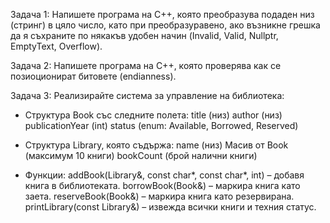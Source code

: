 Задача 1:  Напишете програма на C++, която преобразува подаден низ (стринг) в цяло число, като при преобразуравено, ако възникне грешка да я съхраните по някакъв удобен начин (Invalid, Valid, Nullptr, EmptyText, Overflow).

Задача 2: Напишете програма на C++, която проверява как се позиоционират битовете (endianness).

Задача 3: Реализирайте система за управление на библиотека:

* Структура Book със следните полета:
title (низ)
author (низ)
publicationYear (int)
status (enum: Available, Borrowed, Reserved)

* Структура Library, която съдържа:
name (низ)
Масив от Book (максимум 10 книги)
bookCount (брой налични книги)

* Функции:
addBook(Library&, const char*, const char*, int) – добавя книга в библиотеката.
borrowBook(Book&) – маркира книга като заета.
reserveBook(Book&) – маркира книга като резервирана.
printLibrary(const Library&) – извежда всички книги и техния статус.
